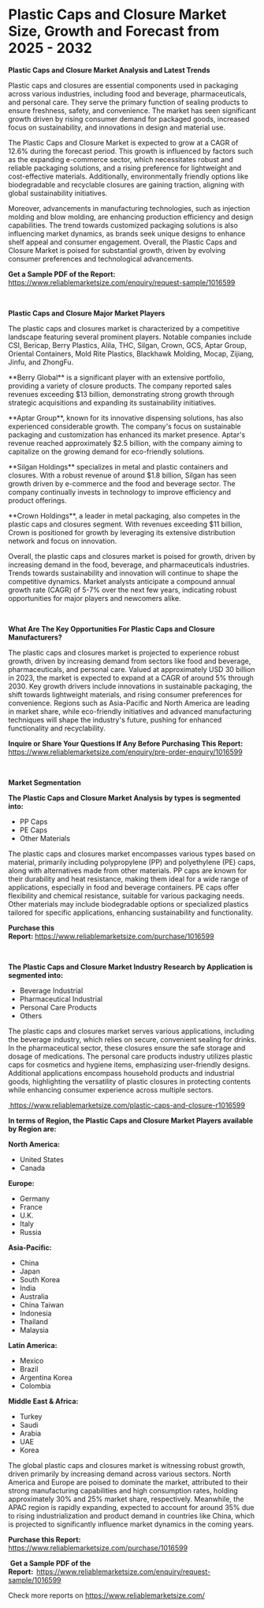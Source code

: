 <p><h1>Plastic Caps and Closure Market Size, Growth and Forecast from 2025 - 2032</h1></p><p><strong>Plastic Caps and Closure Market Analysis and Latest Trends</strong></p>
<p><p>Plastic caps and closures are essential components used in packaging across various industries, including food and beverage, pharmaceuticals, and personal care. They serve the primary function of sealing products to ensure freshness, safety, and convenience. The market has seen significant growth driven by rising consumer demand for packaged goods, increased focus on sustainability, and innovations in design and material use.</p><p>The Plastic Caps and Closure Market is expected to grow at a CAGR of 12.6% during the forecast period. This growth is influenced by factors such as the expanding e-commerce sector, which necessitates robust and reliable packaging solutions, and a rising preference for lightweight and cost-effective materials. Additionally, environmentally friendly options like biodegradable and recyclable closures are gaining traction, aligning with global sustainability initiatives.</p><p>Moreover, advancements in manufacturing technologies, such as injection molding and blow molding, are enhancing production efficiency and design capabilities. The trend towards customized packaging solutions is also influencing market dynamics, as brands seek unique designs to enhance shelf appeal and consumer engagement. Overall, the Plastic Caps and Closure Market is poised for substantial growth, driven by evolving consumer preferences and technological advancements.</p></p>
<p><strong>Get a Sample PDF of the Report:&nbsp;</strong> <a href="https://www.reliablemarketsize.com/enquiry/request-sample/1016599?utm_campaign=2733&utm_medium=2&utm_source=Github&utm_content=ia&utm_term=31032025&utm_id=plastic-caps-and-closure">https://www.reliablemarketsize.com/enquiry/request-sample/1016599</a></p>
<p>&nbsp;</p>
<p><strong>Plastic Caps and Closure Major Market Players</strong></p>
<p><p>The plastic caps and closures market is characterized by a competitive landscape featuring several prominent players. Notable companies include CSI, Bericap, Berry Plastics, Alila, THC, Silgan, Crown, GCS, Aptar Group, Oriental Containers, Mold Rite Plastics, Blackhawk Molding, Mocap, Zijiang, Jinfu, and ZhongFu. </p><p>**Berry Global** is a significant player with an extensive portfolio, providing a variety of closure products. The company reported sales revenues exceeding $13 billion, demonstrating strong growth through strategic acquisitions and expanding its sustainability initiatives. </p><p>**Aptar Group**, known for its innovative dispensing solutions, has also experienced considerable growth. The company's focus on sustainable packaging and customization has enhanced its market presence. Aptar's revenue reached approximately $2.5 billion, with the company aiming to capitalize on the growing demand for eco-friendly solutions.</p><p>**Silgan Holdings** specializes in metal and plastic containers and closures. With a robust revenue of around $1.8 billion, Silgan has seen growth driven by e-commerce and the food and beverage sector. The company continually invests in technology to improve efficiency and product offerings.</p><p>**Crown Holdings**, a leader in metal packaging, also competes in the plastic caps and closures segment. With revenues exceeding $11 billion, Crown is positioned for growth by leveraging its extensive distribution network and focus on innovation.</p><p>Overall, the plastic caps and closures market is poised for growth, driven by increasing demand in the food, beverage, and pharmaceuticals industries. Trends towards sustainability and innovation will continue to shape the competitive dynamics. Market analysts anticipate a compound annual growth rate (CAGR) of 5-7% over the next few years, indicating robust opportunities for major players and newcomers alike.</p></p>
<p>&nbsp;</p>
<p><strong>What Are The Key Opportunities For Plastic Caps and Closure Manufacturers?</strong></p>
<p><p>The plastic caps and closures market is projected to experience robust growth, driven by increasing demand from sectors like food and beverage, pharmaceuticals, and personal care. Valued at approximately USD 30 billion in 2023, the market is expected to expand at a CAGR of around 5% through 2030. Key growth drivers include innovations in sustainable packaging, the shift towards lightweight materials, and rising consumer preferences for convenience. Regions such as Asia-Pacific and North America are leading in market share, while eco-friendly initiatives and advanced manufacturing techniques will shape the industry's future, pushing for enhanced functionality and recyclability.</p></p>
<p><strong>Inquire or Share Your Questions If Any Before Purchasing This Report:</strong> <a href="https://www.reliablemarketsize.com/enquiry/pre-order-enquiry/1016599?utm_campaign=2733&utm_medium=2&utm_source=Github&utm_content=ia&utm_term=31032025&utm_id=plastic-caps-and-closure">https://www.reliablemarketsize.com/enquiry/pre-order-enquiry/1016599</a></p>
<p>&nbsp;</p>
<p><strong>Market Segmentation</strong></p>
<p><strong>The Plastic Caps and Closure Market Analysis by types is segmented into:</strong></p>
<p><ul><li>PP Caps</li><li>PE Caps</li><li>Other Materials</li></ul></p>
<p><p>The plastic caps and closures market encompasses various types based on material, primarily including polypropylene (PP) and polyethylene (PE) caps, along with alternatives made from other materials. PP caps are known for their durability and heat resistance, making them ideal for a wide range of applications, especially in food and beverage containers. PE caps offer flexibility and chemical resistance, suitable for various packaging needs. Other materials may include biodegradable options or specialized plastics tailored for specific applications, enhancing sustainability and functionality.</p></p>
<p><strong>Purchase this Report:&nbsp;</strong><a href="https://www.reliablemarketsize.com/purchase/1016599?utm_campaign=2733&utm_medium=2&utm_source=Github&utm_content=ia&utm_term=31032025&utm_id=plastic-caps-and-closure">https://www.reliablemarketsize.com/purchase/1016599</a></p>
<p>&nbsp;</p>
<p><strong>The Plastic Caps and Closure Market Industry Research by Application is segmented into:</strong></p>
<p><ul><li>Beverage Industrial</li><li>Pharmaceutical Industrial</li><li>Personal Care Products</li><li>Others</li></ul></p>
<p><p>The plastic caps and closures market serves various applications, including the beverage industry, which relies on secure, convenient sealing for drinks. In the pharmaceutical sector, these closures ensure the safe storage and dosage of medications. The personal care products industry utilizes plastic caps for cosmetics and hygiene items, emphasizing user-friendly designs. Additional applications encompass household products and industrial goods, highlighting the versatility of plastic closures in protecting contents while enhancing consumer experience across multiple sectors.</p></p>
<p><a href="https://www.reliablemarketsize.com/plastic-caps-and-closure-r1016599?utm_campaign=2733&utm_medium=2&utm_source=Github&utm_content=ia&utm_term=31032025&utm_id=plastic-caps-and-closure">&nbsp;https://www.reliablemarketsize.com/plastic-caps-and-closure-r1016599</a></p>
<p><strong>In terms of Region, the Plastic Caps and Closure Market Players available by Region are:</strong></p>
<p>
    <p> <strong> North America: </strong>
        <ul>
            <li>United States</li>
            <li>Canada</li>
        </ul>
        </p> 
    <p> <strong> Europe: </strong>
        <ul>
            <li>Germany</li>
            <li>France</li>
            <li>U.K.</li>
            <li>Italy</li>
            <li>Russia</li>
        </ul>
        </p> 
    <p> <strong> Asia-Pacific: </strong>
        <ul>
            <li>China</li>
            <li>Japan</li>
            <li>South Korea</li>
            <li>India</li>
            <li>Australia</li>
            <li>China Taiwan</li>
            <li>Indonesia</li>
            <li>Thailand</li>
            <li>Malaysia</li>
        </ul>
        </p> 
    <p> <strong> Latin America: </strong>
        <ul>
            <li>Mexico</li>
            <li>Brazil</li>
            <li>Argentina Korea</li>
            <li>Colombia</li>
        </ul>
        </p> 
    <p> <strong> Middle East & Africa: </strong>
        <ul>
            <li>Turkey</li>
            <li>Saudi</li>
            <li>Arabia</li>
            <li>UAE</li>
            <li>Korea</li>
        </ul>
    </p>
    </p>
<p><p>The global plastic caps and closures market is witnessing robust growth, driven primarily by increasing demand across various sectors. North America and Europe are poised to dominate the market, attributed to their strong manufacturing capabilities and high consumption rates, holding approximately 30% and 25% market share, respectively. Meanwhile, the APAC region is rapidly expanding, expected to account for around 35% due to rising industrialization and product demand in countries like China, which is projected to significantly influence market dynamics in the coming years.</p></p>
<p><strong>Purchase this Report: </strong><a href="https://www.reliablemarketsize.com/purchase/1016599?utm_campaign=2733&utm_medium=2&utm_source=Github&utm_content=ia&utm_term=31032025&utm_id=plastic-caps-and-closure">https://www.reliablemarketsize.com/purchase/1016599</a></p>
<p>&nbsp;<strong>Get a Sample PDF of the Report:&nbsp;&nbsp;</strong><a href="https://www.reliablemarketsize.com/enquiry/request-sample/1016599?utm_campaign=2733&utm_medium=2&utm_source=Github&utm_content=ia&utm_term=31032025&utm_id=plastic-caps-and-closure">https://www.reliablemarketsize.com/enquiry/request-sample/1016599</a></p>
<p><strong></strong></p>
<p>Check more reports on <a href="https://www.reliablemarketsize.com/?utm_campaign=2733&utm_medium=2&utm_source=Github&utm_content=ia&utm_term=31032025&utm_id=plastic-caps-and-closure">https://www.reliablemarketsize.com/</a></p>